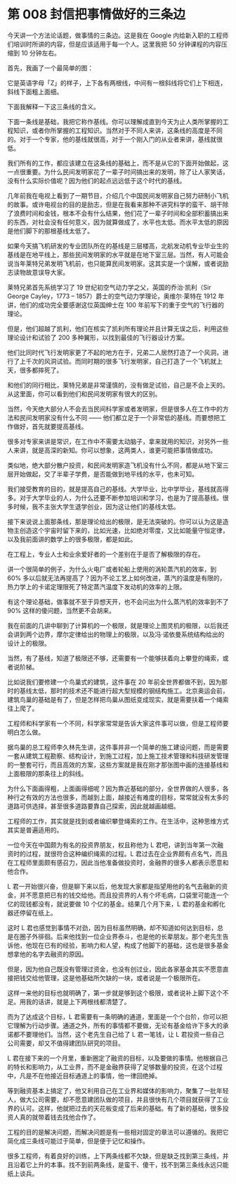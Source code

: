 # 第 008 封信把事情做好的三条边

今天讲一个方法论话题，做事情的三条边。这是我在 Google 内给新入职的工程师们培训时所讲的内容，但是应该适用于每一个人。这里我把 50 分钟课程的内容压缩到 10 分钟左右。

首先，我画了一个最简单的图：

它是英语字母「Z」的样子，上下各有两根线，中间有一根斜线将它们上下相连，斜线下面粗上面细。

下面我解释一下这三条线的含义。

下面一条线是基础，我把它称作基线。你可以理解成直到今天为止人类所掌握的工程知识，或者你所掌握的工程知识。当然对于不同人来讲，这条线的高度是不同的。对于一个专家，他的基线就很高，对于一个刚入门的从业者来讲，基线就很低。

我们所有的工作，都应该建立在这条线的基础上，而不是从它的下面开始做起，这一点很重要。为什么民间发明家花了一辈子时间搞出来的发明，除了让人家笑话，没有什么实际价值呢？因为他们的起点远远低于这个时代的基线。

几年前我在电视上看到了一期节目，介绍几个中国民间发明家自己努力研制小飞机的故事。或许电视台的目的是励志，但是在我看来那种不讲究科学的蛮干、胡干除了浪费时间和金钱，根本不会有什么结果，他们花了一辈子时间和全部积蓄搞出来的东西，对社会没有任何意义，因为就算做成了，水平也太低。而水平太低的原因是他们脚下的那根基线太低了。

如果今天搞飞机研发的专业团队所在的基线是三层楼高，北航发动机专业毕业生的基线是在地平线上，那些民间发明家的水平就是在地下室三层。当然，有人可能会说当年莱特兄弟发明飞机前，也只能算民间发明家。这其实是一个误解，或者说励志读物故意误导大家。

莱特兄弟首先系统学习了 19 世纪初空气动力学之父，英国的乔治·凯利（Sir George Cayley，1773 – 1857）爵士的空气动力学理论，奥维尔·莱特在 1912 年讲，他们的成功完全要感谢这位英国绅士在 100 年前写下的重于空气的飞行器的理论。

但是，他们超越了凯利，他们在核实了凯利所有理论并且计算无误之后，利用这些理论设计和试验了 200 多种翼形，以找到最佳的飞行器设计方案。

他们比同时代飞行发明家更了不起的地方在于，兄弟二人居然打造了一个风洞，进行了上千次的风洞试验。而同时期的很多飞行发明家，自己打造了一个飞机就上天，很多都摔死了。

和他们的同行相比，莱特兄弟是非常谨慎的，没有做足试验，自己是不会上天的。从这里面，你可以看到他们和民间发明家有很大的区别。

当然，今天绝大部分人不会去当民间科学家或者发明家，但是很多人在工作中的方法和民间发明家没有什么不同 —— 他们都立足于一个非常低的基线。而要想把工作做好，首先就要提高基线。

很多对专家来讲是常识，在工作中不需要太动脑子，拿来就用的知识，对另外一些人来讲，就是高深的新知。你可以想象，这两类人，谁更可能把事情做成功。

类似地，绝大部分散户投资，和民间发明家造飞机没有什么不同，都是从地下室三层开始做起，交了半辈子学费，是否能做到地平线的水平，也未可知。

我们接受教育的目的，就是提高自己的基线。大学毕业，比中学毕业，基线就高得多。对于大学毕业的人，为什么还要不断参加培训和学习，也是为了提高基线。很多时候，我不主张大学生退学创业，因为这让他们的基线太低。

接下来说说上面那条线，那是理论给出的极限，是无法突破的。你可以认为这是造物主创造这个宇宙时留下来的，比如光速，比如绝对零度，又比如能量守恒定律，以及我前面讲的数学上的很多极限，都是如此。

在工程上，专业人士和业余爱好者的一个差别在于是否了解极限的存在。

讲一个很简单的例子，为什么火电厂或者轮船上使用的涡轮蒸汽机的效率，到 60% 多以后就无法再提高了？因为不论工艺上如何改进，蒸汽的温度是有限的，热力学上的卡诺定理限死了特定蒸汽温度下发动机的效率的上限。

有这个理论基础，做事就不至于异想天开，也不会问出为什么蒸汽机的效率到不了 90% 这样的傻问题，当然更不会胡来。

我在前面的几讲中聊到了计算机的一个极限，就是理论上图灵机的极限，以后我还会讲到两个边界，摩尔定律给出的物理上的极限，以及冯·诺依曼系统结构给出的设计上的极限。

当然，有了基线，知道了极限还不够，还需要有一个能够扶着向上攀登的绳索，或者说阶梯。

比如说我们要修建一个鸟巢式的建筑，这件事在 20 年前全世界都做不到，因为那时的基线太低，那时的技术还不能进行超大型规模的钢结构施工。北京奥运会前，建筑鸟巢的基础是有了，但是怎样把鸟巢从图纸变成现实，就是需要扶着一个绳索往上爬了。

工程师和科学家有一个不同，科学家常常是告诉大家这件事可以做，但是工程师要明白怎么做。

据鸟巢的总工程师李久林先生讲，这件事并非一个简单的施工建设问题，而是需要一套从建筑工程勘察、结构设计，到施工过程，加上施工技术管理和科技研发管理的一整套可行，而且高效的方案，这些方案就是我在刚才那张图中画的连接基线和上面极限的那条往上的斜线。

为什么下面画得粗，上面画得细呢？因为靠近基础的部分，全世界做的人很多，各种行之有效的方法也很多，而越到上面，越接近有难度的目标，常常就没有太多的道路可供选择，甚至很多道路要靠自己探索，因此就越画越细。

工程师的工作，其实就是找到或者编织攀登绳索的工作。在生活中，这种思维方式其实是普遍适用的。

一位今天在中国颇为有名的投资界朋友，权且称他为 L 君吧，讲到当年第一次融资时的过程，就很符合这种编织绳索的过程。L 君过去在企业界颇有点名气，而且在工程师里面颇有感召力，因此当他准备做投资时，金融界的很多人都表示愿意和他合作。

L 君一开始很兴奋，但是聊下来以后，他发现大家都是指望用他的名气去融新的资金，并不愿意把已有的钱交给他。而且投资界的人有个坏毛病，口袋里可能连一个亿的现钱都没有，就说要做 10 个亿的基金。结果几个月下来，L 君的基金和孵化器还停留在纸上。

这时 L 君也感觉到事情不对劲，因为目标虽然明确，却不知道如何达到目标，总是在圈子外徘徊。后来他找到一位企业界泰斗，也是他的长辈朋友。那个老先生告诉他，他现在已有的经验，影响力和人望，构成了他脚下的基础，这也是很多基金想拿他的名字去融资的原因。

但是，因为他自己既没有管理过资金，也没有创过业，因此各家基金其实不愿意直接把钱交给他管理，这是他基础所欠缺的一块，或者说是一个极限所在。

这样一来他的目标也就明确了，第一步就是够到这个极限，或者说补上脚下这个不足。用我的话讲，就是上下两根线都清楚了。

而为了达成这个目标，L 君需要有一条明确的通道，里面是一个个台阶，你可以把它理解为行动步骤。通道之外，所有的事情都不要做，无论有基金给许下多大的承诺都不要理他们。当然，这个老先生自己给了 L 君一笔钱，让 L 君投资一些自己公司需要，却又不值得建团队研究的项目。

L 君在接下来的一个月里，重新圈定了融资的目标，以及要做的事情。他根据自己的特长和影响力，从工业界，而不是金融界获得了足够数量的投资，在这个过程中，凡是不在他接近目标通道上的事情，他一律回绝掉。

等到融资基本上搞定了，他又利用自己在工业界和媒体的影响力，聚集了一批年轻人，做大公司需要，却不愿意建团队做的项目，并且很快有几个项目就获得了工业界的认可。这样，他就把过去的天花板变成了后来的基础。有了新的基础，很多投资人真的就带着钱去找他合作了。

工程的目的是解决问题，而解决问题是有一些相对固定的章法可以遵循的。我把它简化成三条线可能过于简单，但是便于记忆和操作。

很多工程师，有着良好的训练，上下两条线都不欠缺，但是缺乏找到第三条线，并且沿着它上升的本事。找不到前两条线，是蛮干、傻干，找不到第三条线永远只能纸上谈兵。